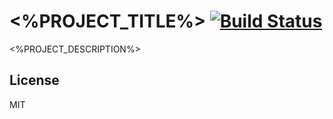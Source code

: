 # <%PROJECT_TITLE%> [![Build Status](https://travis-ci.org/hendriklammers/<%PROJECT_TITLE%>.svg?branch=master)](https://travis-ci.org/hendriklammers/<%PROJECT_TITLE%>)

<%PROJECT_DESCRIPTION%>


## License

MIT
